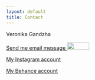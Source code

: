 ```yaml
---
layout: default
title: Contact
---
```


Veronika Gandzha

<a href="mailto:nikagandzh@gmail.com">Send me email message <img src="http://icons.iconarchive.com/icons/zerode/plump/256/Mail-icon.png" width="60" height="20"></a>

<a href="https://www.instagram.com/nikagandzh">My Instagram account</a>

<a href="https://www.behance.net/nikagandzhadcd">My Behance account</a>

